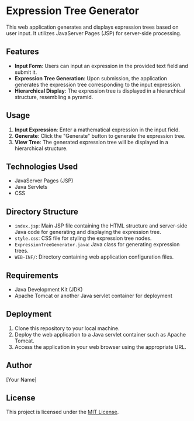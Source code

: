 # Expression Tree Generator

This web application generates and displays expression trees based on user input. It utilizes JavaServer Pages (JSP) for server-side processing.

## Features

- **Input Form**: Users can input an expression in the provided text field and submit it.
- **Expression Tree Generation**: Upon submission, the application generates the expression tree corresponding to the input expression.
- **Hierarchical Display**: The expression tree is displayed in a hierarchical structure, resembling a pyramid.

## Usage

1. **Input Expression**: Enter a mathematical expression in the input field.
2. **Generate**: Click the "Generate" button to generate the expression tree.
3. **View Tree**: The generated expression tree will be displayed in a hierarchical structure.

## Technologies Used

- JavaServer Pages (JSP)
- Java Servlets
- CSS

## Directory Structure

- `index.jsp`: Main JSP file containing the HTML structure and server-side Java code for generating and displaying the expression tree.
- `style.css`: CSS file for styling the expression tree nodes.
- `ExpressionTreeGenerator.java`: Java class for generating expression trees.
- `WEB-INF/`: Directory containing web application configuration files.

## Requirements

- Java Development Kit (JDK)
- Apache Tomcat or another Java servlet container for deployment

## Deployment

1. Clone this repository to your local machine.
2. Deploy the web application to a Java servlet container such as Apache Tomcat.
3. Access the application in your web browser using the appropriate URL.

## Author

[Your Name]

## License

This project is licensed under the [MIT License](LICENSE).
